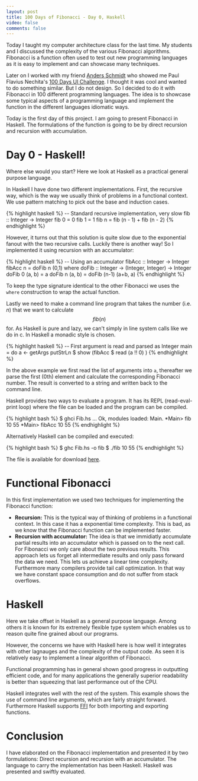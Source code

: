 ```yaml
---
layout: post
title: 100 Days of Fibonacci - Day 0, Haskell
video: false
comments: false
---
```


Today I taught my computer architecture class for the last time.
My students and I discussed the complexity of the various Fibonacci
algorithms. Fibonacci is a function often used to test out new
programming languages as it is easy to implement and can showcase
many techniques.

Later on I worked with my friend
[Anders Schmidt](http://www.andersschmidt.com/) who showed me 
Paul Flavius Nechita's [100 Days UI Challenge](http://www.100daysui.com/).
I thought it was cool and wanted to do something similar. But
I do not design. So I decided to do it with Fibonacci
in 100 different programming languages. The idea is to showcase
some typical aspects of a programming language and implement the
function in the different languages idiomatic ways.

Today is the first day of this project. I am going to present Fibonacci
in Haskell. The formulations of the function is going to be by direct
recursion and recursion with accumulation.

# Day 0 - Haskell!
Where else would you start? Here we look at Haskell as a practical
general purpose language.

In Haskell I have done two different implementations. First, the
recursive way, which is the way we usually think of problems in
a functional context. We use pattern matching to pick out the
base and induction cases.

{% highlight haskell %}
-- Standard recursive implementation, very slow
fib :: Integer -> Integer
fib 0 = 0
fib 1 = 1
fib n = fib (n - 1) + fib (n - 2)
{% endhighlight %}

However, it turns out that this solution is quite slow due to the
exponential fanout with the two recursive calls.
Luckily there is another way! So I implemented it using recursion
with an accumulator:

{% highlight haskell %}
-- Using an accumulator
fibAcc :: Integer -> Integer
fibAcc n = doFib n (0,1)
    where
        doFib :: Integer -> (Integer, Integer) -> Integer
        doFib 0 (a, b) = a
        doFib n (a, b) = doFib (n-1) (a+b, a)
{% endhighlight %}

To keep the type signature identical to the other Fibonacci
we uses the `where` construction to wrap the actual function.

Lastly we need to make a command line program that takes the number (i.e. _n_)
that we want to calculate $$ fib(n) $$ for. As Haskell is pure and lazy, we
can't simply in line system calls like we do in c. In Haskell a monadic
style is chosen.

{% highlight haskell %}
-- First argument is read and parsed as Integer
main = do
    a <- getArgs
    putStrLn $ show (fibAcc $ read (a !! 0) )
{% endhighlight %}

In the above example we first read the list of arguments into
`a`, thereafter we parse the first (0th) element and calculate
the corresponding Fibonacci number. The result is converted
to a string and written back to the command line.

Haskell provides two ways to evaluate a program. It has its REPL
(read-eval-print loop) where the file can be loaded and the
program can be compiled.

{% highlight bash %}
$ ghci Fib.hs
...
Ok, modules loaded: Main.
*Main> fib 10
55
*Main> fibAcc 10
55
{% endhighlight %}

Alternatively Haskell can be compiled and executed:

{% highlight bash %}
$ ghc Fib.hs -o fib
$ ./fib 10
55
{% endhighlight %}

The file is available for download
[here](https://github.com/madsbuch/snippets/blob/master/fibonacci/Fib.hs). 

# Functional Fibonacci
In this first implementation we used two techniques for implementing
the Fibonacci function:

* __Recursion:__ This is the typical way of thinking of problems in a
  functional context. In this case it has a exponential
  time complexity. This is bad, as we know that the Fibonacci
  function can be implemented faster.
* __Recursion with accumulator:__ The idea is that we immidiatly
  accumulate partial results into an accumulator which is passed
  on to the next call.
  For Fibonacci we only care about the two
  previous results. This approach lets us forget all intermediate
  results and only pass forward the
  data we need. This lets us achieve a linear time complexity.
  Furthermore many compilers provide tail call optimization. In
  that way we have constant space consumption and do not suffer from
  stack overflows.

# Haskell
Here we take offset in Haskell as a general purpose language.
Among others it is known for its extremely flexible type
system which enables us to reason quite fine grained about our
programs.

However, the concerns we have with Haskell here is how well
it integrates with other lagnauges and the complexity of the output
code. As seen it is relatively easy to implement a linear
algorithm of Fibonacci.

Functional programming has in general
shown good progress in outputting efficient code, and for many
applications the generally superior readability is better
than squeezing that last performance out of the CPU.

Haskell integrates well with the rest of the system. This
example shows the use of command line arguments, which are fairly
straight forward. Furthermore Haskell supports
[FFI](https://en.wikipedia.org/wiki/Foreign_function_interface) for
both importing and exporting functions.

# Conclusion
I have elaborated on the Fibonacci implementation and presented it
by two formulations: Direct recursion and recursion with an accumulator.
The language to carry the implementation has been Haskell. Haskell
was presented and swiftly evaluated.